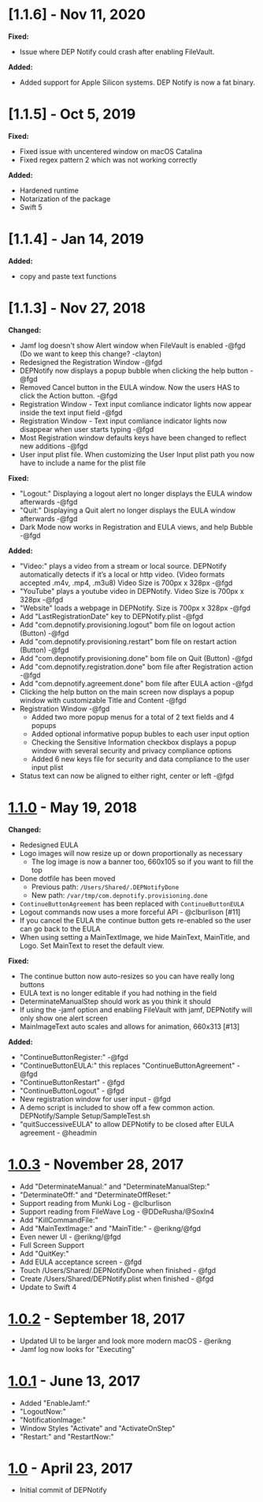 # [1.1.6] - Nov 11, 2020

**Fixed:**
* Issue where DEP Notify could crash after enabling FileVault.

**Added:**
* Added support for Apple Silicon systems. DEP Notify is now a fat binary.

# [1.1.5] - Oct 5, 2019

**Fixed:**
* Fixed issue with uncentered window on macOS Catalina
* Fixed regex pattern 2 which was not working correctly

**Added:**
* Hardened runtime
* Notarization of the package
* Swift 5

# [1.1.4] - Jan 14, 2019

**Added:**
* copy and paste text functions

# [1.1.3] - Nov 27, 2018

**Changed:**
* Jamf log doesn't show Alert window when FileVault is enabled -@fgd (Do we want to keep this change? -clayton)
* Redesigned the Registration Window -@fgd
* DEPNotify now displays a popup bubble when clicking the help button -@fgd
* Removed Cancel button in the EULA window. Now the users HAS to click the Action button. -@fgd
* Registration Window - Text input comliance indicator lights now appear inside the text input field -@fgd
* Registration Window - Text input comliance indicator lights now disappear when user starts typing -@fgd
* Most Registration window defaults keys have been changed to reflect new additions -@fgd
* User input plist file. When customizing the User Input plist path you now have to include a name for the plist file

**Fixed:**
* "Logout:" Displaying a logout alert no longer displays the EULA window afterwards -@fgd
* "Quit:" Displaying a Quit alert no longer displays the EULA window afterwards -@fgd
* Dark Mode now works in Registration and EULA views, and help Bubble -@fgd

**Added:**
* "Video:" plays a video from a stream or local source. DEPNotify automatically detects if it’s a local or http video. (Video formats accepted .m4v, .mp4, .m3u8) Video Size is 700px x 328px -@fgd
* "YouTube" plays a youtube video in DEPNotify. Video Size is 700px x 328px -@fgd
* "Website" loads a webpage in DEPNotify. Size is 700px x 328px -@fgd
* Add "LastRegistrationDate" key to DEPNotify.plist -@fgd
* Add "com.depnotify.provisioning.logout" bom file on logout action (Button) -@fgd
* Add "com.depnotify.provisioning.restart" bom file on restart action (Button) -@fgd
* Add "com.depnotify.provisioning.done" bom file on Quit (Button) -@fgd
* Add "com.depnotify.registration.done" bom file after Registration action -@fgd
* Add "com.depnotify.agreement.done" bom file after EULA action -@fgd
* Clicking the help button on the main screen now displays a popup window with customizable Title and Content -@fgd
* Registration Window -@fgd
    * Added two more popup menus for a total of 2 text fields and 4 popups
    * Added optional informative popup bubles to each user input option
    * Checking the Sensitive Information checkbox displays a popup window with several security and privacy compliance options
    * Added 6 new keys file for security and data compliance to the user input plist
* Status text can now be aligned to either right, center or left -@fgd

# [1.1.0] - May 19, 2018

**Changed:**

* Redesigned EULA
* Logo images will now resize up or down proportionally as necessary
  * The log image is now a banner too, 660x105 so if you want to fill the top
* Done dotfile has been moved
  * Previous path: `/Users/Shared/.DEPNotifyDone`
  * New path: `/var/tmp/com.depnotify.provisioning.done`
* `ContinueButtonAgreement` has been replaced with `ContinueButtonEULA`
* Logout commands now uses a more forceful API - @clburlison [#11]
* If you cancel the EULA the continue button gets re-enabled so the user can go back to the EULA
* When using setting a MainTextImage, we hide MainText, MainTitle, and Logo. Set MainText to reset the default view.

**Fixed:**

* The continue button now auto-resizes so you can have really long buttons
* EULA text is no longer editable if you had nothing in the field
* DeterminateManualStep should work as you think it should
* If using the -jamf option and enabling FileVault with jamf, DEPNotify will only show one alert screen
* MainImageText auto scales and allows for animation, 660x313 [#13]

**Added:**

* "ContinueButtonRegister:" -@fgd
* "ContinueButtonEULA:" this replaces "ContinueButtonAgreement" - @fgd
* "ContinueButtonRestart" - @fgd
* "ContinueButtonLogout" - @fgd
* New registration window for user input - @fgd
* A demo script is included to show off a few common action. DEPNotify/Sample Setup/SampleTest.sh
* "quitSuccessiveEULA" to allow DEPNotify to be closed after EULA agreement - @headmin

# [1.0.3] - November 28, 2017

* Add "DeterminateManual:" and "DeterminateManualStep:"
* "DeterminateOff:" and "DeterminateOffReset:"
* Support reading from Munki Log - @clburlison
* Support reading from FileWave Log - @DDeRusha/@Soxln4
* Add "KillCommandFile:"
* Add "MainTextImage:" and "MainTitle:" - @erikng/@fgd
* Even newer UI - @erikng/@fgd
* Full Screen Support
* Add "QuitKey:"
* Add EULA acceptance screen - @fgd
* Touch /Users/Shared/.DEPNotifyDone when finished - @fgd
* Create /Users/Shared/DEPNotify.plist when finished - @fgd
* Update to Swift 4

# [1.0.2] - September 18, 2017

* Updated UI to be larger and look more modern macOS - @erikng
* Jamf log now looks for "Executing"

# [1.0.1] - June 13, 2017

* Added "EnableJamf:"
* "LogoutNow:"
* "NotificationImage:"
* Window Styles "Activate" and "ActivateOnStep"
* "Restart:" and "RestartNow:"

# [1.0] - April 23, 2017

* Initial commit of DEPNotify

<!-- Links -->
[README]: https://gitlab.com/Mactroll/DEPNotify/blob/master/README.md
[1.0]: https://gitlab.com/Mactroll/DEPNotify/tags/version-1.0
[1.0.1]: https://gitlab.com/Mactroll/DEPNotify/tags/version-1.0.1
[1.0.2]: https://gitlab.com/Mactroll/DEPNotify/tags/1.0.2
[1.0.3]: https://gitlab.com/Mactroll/DEPNotify/tags/1.0.3
[1.0.4]: https://gitlab.com/Mactroll/DEPNotify/tags/1.0.4
[1.1.0]: https://gitlab.com/Mactroll/DEPNotify/tags/1.1.0
[1.2.0]: https://gitlab.com/Mactroll/DEPNotify/tags/1.2.0
